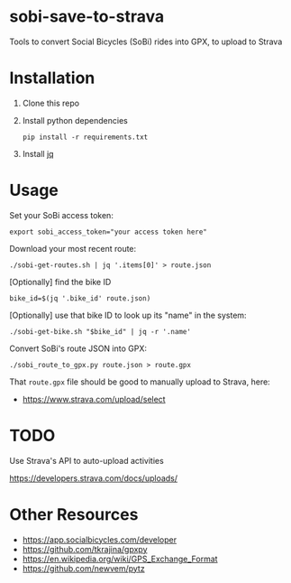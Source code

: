 # sobi-save-to-strava

Tools to convert Social Bicycles (SoBi) rides into GPX, to upload to Strava

# Installation

1. Clone this repo

2. Install python dependencies

    ```
    pip install -r requirements.txt
    ```

3. Install [jq](https://stedolan.github.io/jq/)


# Usage

Set your SoBi access token:

```
export sobi_access_token="your access token here"
```

Download your most recent route:

```
./sobi-get-routes.sh | jq '.items[0]' > route.json
```

[Optionally] find the bike ID

```
bike_id=$(jq '.bike_id' route.json)
```

[Optionally] use that bike ID to look up its "name" in the system:

```
./sobi-get-bike.sh "$bike_id" | jq -r '.name'
```

Convert SoBi's route JSON into GPX:

```
./sobi_route_to_gpx.py route.json > route.gpx
```

That `route.gpx` file should be good to manually upload to Strava, here:

- https://www.strava.com/upload/select


# TODO

Use Strava's API to auto-upload activities

https://developers.strava.com/docs/uploads/

# Other Resources

- https://app.socialbicycles.com/developer
- https://github.com/tkrajina/gpxpy
- https://en.wikipedia.org/wiki/GPS_Exchange_Format
- https://github.com/newvem/pytz
